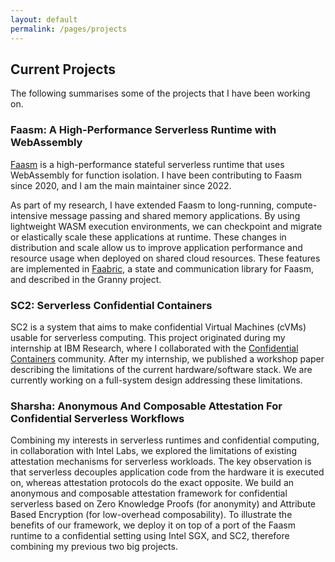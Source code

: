 ```yaml
---
layout: default
permalink: /pages/projects
---
```


## Current Projects

The following summarises some of the projects that I have been working on.

### Faasm: A High-Performance Serverless Runtime with WebAssembly

[Faasm](https://github.com/faasm/faasm) is a high-performance stateful
serverless runtime that uses WebAssembly for function isolation. I have been
contributing to Faasm since 2020, and I am the main maintainer since 2022.

As part of my research, I have extended Faasm to long-running,
compute-intensive message passing and shared memory applications. By using
lightweight WASM execution environments, we can checkpoint and migrate or
elastically scale these applications at runtime. These changes in distribution
and scale allow us to improve application performance and resource usage when
deployed on shared cloud resources. These features are implemented in [Faabric](
https://github.com/faasm/faabric), a state and communication library for Faasm,
and described in the Granny project.

### SC2: Serverless Confidential Containers

SC2 is a system that aims to make confidential Virtual Machines (cVMs) usable
for serverless computing. This project originated during my internship at
IBM Research, where I collaborated with the [Confidential Containers](
https://github.com/confidential-containers) community. After my internship,
we published a workshop paper describing the limitations of the current
hardware/software stack. We are currently working on a full-system design
addressing these limitations.

### Sharsha: Anonymous And Composable Attestation For Confidential Serverless Workflows

Combining my interests in serverless runtimes and confidential computing, in
collaboration with Intel Labs, we explored the limitations of existing
attestation mechanisms for serverless workloads. The key observation is that
serverless decouples application code from the hardware it is executed on,
whereas attestation protocols do the exact opposite. We build an anonymous
and composable attestation framework for confidential serverless based on
Zero Knowledge Proofs (for anonymity) and Attribute Based Encryption (for
low-overhead composability). To illustrate the benefits of our framework,
we deploy it on top of a port of the Faasm runtime to a confidential setting
using Intel SGX, and SC2, therefore combining my previous two big projects.

